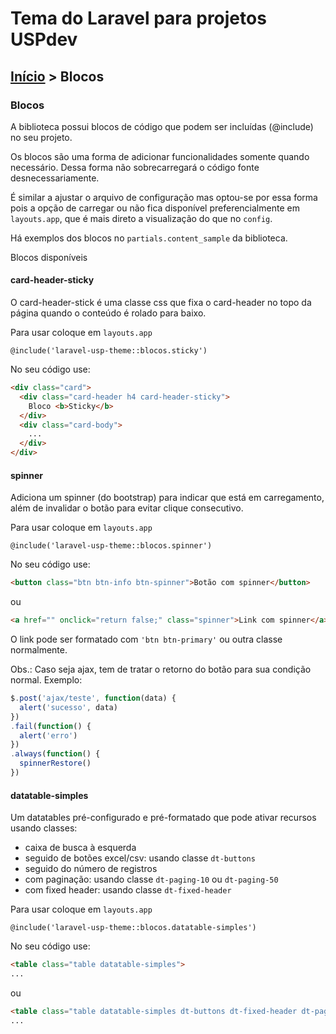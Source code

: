 # Tema do Laravel para projetos USPdev

## [Início](../README.md) > Blocos

### Blocos

A biblioteca possui blocos de código que podem ser incluídas (@include) no seu projeto.

Os blocos são uma forma de adicionar funcionalidades somente quando necessário.
Dessa forma não sobrecarregará o código fonte desnecessariamente.

É similar a ajustar o arquivo de configuração mas optou-se por essa forma pois a opção de carregar ou não
fica disponível preferencialmente em `layouts.app`, que é mais direto a visualização do que no `config`.

Há exemplos dos blocos no `partials.content_sample` da biblioteca.

Blocos disponíveis

#### card-header-sticky

O card-header-stick é uma classe css que fixa o card-header no topo da página quando o conteúdo é rolado para baixo.

Para usar coloque em `layouts.app`

```
@include('laravel-usp-theme::blocos.sticky')
```

No seu código use:

```html
<div class="card">
  <div class="card-header h4 card-header-sticky">
    Bloco <b>Sticky</b>
  </div>
  <div class="card-body">
    ...
  </div>
</div>
```

#### spinner

Adiciona um spinner (do bootstrap) para indicar que está em carregamento, além de invalidar o botão para evitar clique
consecutivo.

Para usar coloque em `layouts.app`
```
@include('laravel-usp-theme::blocos.spinner')
```

No seu código use:

```html
<button class="btn btn-info btn-spinner">Botão com spinner</button>
```
ou

```html
<a href="" onclick="return false;" class="spinner">Link com spinner</a>
```

O link pode ser formatado com `'btn btn-primary'` ou outra classe normalmente.

Obs.: Caso seja ajax, tem de tratar o retorno do botão para sua condição normal. Exemplo:

```js
$.post('ajax/teste', function(data) {
  alert('sucesso', data)
})
.fail(function() {
  alert('erro')
})
.always(function() {
  spinnerRestore()
})
```

#### datatable-simples

Um datatables pré-configurado e pré-formatado que pode ativar recursos usando classes:
- caixa de busca à esquerda
- seguido de botões excel/csv: usando classe `dt-buttons`
- seguido do número de registros
- com paginação: usando classe `dt-paging-10` ou `dt-paging-50`
- com fixed header: usando classe `dt-fixed-header`

Para usar coloque em `layouts.app`
```
@include('laravel-usp-theme::blocos.datatable-simples')
```

No seu código use:

```html
<table class="table datatable-simples">
...
```
ou

```html
<table class="table datatable-simples dt-buttons dt-fixed-header dt-paging-10 responsive">
...
```
